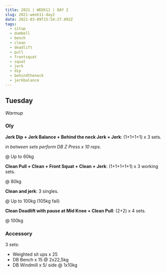 ```yaml
---
title: 2021 | WEEK11 | DAY 2
slug: 2021-week11-day2
date: 2021-03-09T15:54:27.092Z
tags:
  - situp
  - dumbell
  - bench
  - clean
  - deadlift
  - pull
  - frontsquat
  - squat
  - jerk
  - dip
  - behindtheneck
  - jerkbalance
---
```

## Tuesday

*Warmup*

### Oly

**Jerk Dip + Jerk Balance + Behind the neck Jerk + Jerk**: (1+1+1+1) x 3 sets.

*in between sets perform DB Z Press x 10 reps.*

@ Up to 60kg

**Clean Pull + Clean + Front Squat + Clean + Jerk**: (1+1+1+1+1) x 3 working sets.

@ 80kg

**Clean and jerk**: 3 singles.

@ Up to 100kg (105kg fail)

**Clean Deadlift with pause at Mid Knee + Clean Pull**: (2+2) x 4 sets.

@ 100kg

### Accessory

3 sets:

* Weighted sit ups x 25
* DB Bench x 15 @ 2x22,5kg
* DB Windmill x 5/ side @ 1x10kg